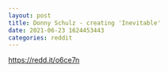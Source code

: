 ```yaml
--- 
layout: post 
title: Donny Schulz - creating 'Inevitable' 
date: 2021-06-23 1624453443 
categories: reddit 
--- 
```

https://redd.it/o6ce7n